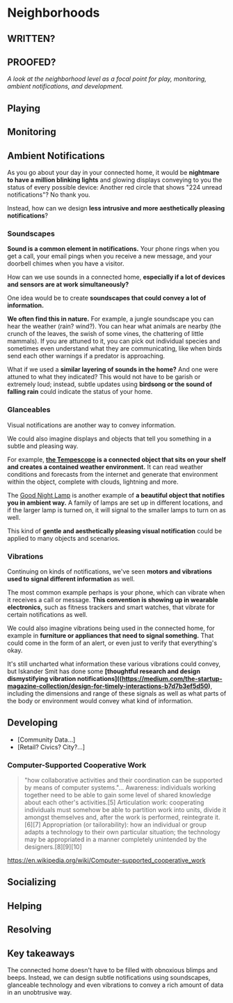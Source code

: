 # Neighborhoods

## WRITTEN?
## PROOFED?

_A look at the neighborhood level as a focal point for play, monitoring, ambient notifications, and development._

## Playing
## Monitoring

## Ambient Notifications

As you go about your day in your connected home, it would be **nightmare to have a million blinking lights** and glowing displays conveying to you the status of every possible device: Another red circle that shows "224 unread notifications"? No thank you.

Instead, how can we design **less intrusive and more aesthetically pleasing notifications**? 

### Soundscapes

**Sound is a common element in notifications.** Your phone rings when you get a call, your email pings when you receive a new message, and your doorbell chimes when you have a visitor. 

How can we use sounds in a connected home, **especially if a lot of devices and sensors are at work simultaneously?** 

One idea would be to create **soundscapes that could convey a lot of information.** 

**We often find this in nature.** For example, a jungle soundscape you can hear the weather (rain? wind?). You can hear what animals are nearby (the crunch of the leaves, the swish of some vines, the chattering of little mammals). If you are attuned to it, you can pick out individual species and sometimes even understand what they are communicating, like when birds send each other warnings if a predator is approaching.

What if we used a **similar layering of sounds in the home?** And one were attuned to what they indicated? This would not have to be garish or extremely loud; instead, subtle updates using **birdsong or the sound of falling rain** could indicate the status of your home. 

### Glanceables 

Visual notifications are another way to convey information. 

We could also imagine displays and objects that tell you something in a subtle and pleasing way. 

For example, **[the Tempescope](http://www.tempescope.com/) is a connected object that sits on your shelf and creates a contained weather environment.** It can read weather conditions and forecasts from the internet and generate that environment within the object, complete with clouds, lightning and more. 

The [Good Night Lamp](http://goodnightlamp.com/) is another example of **a beautiful object that notifies you in ambient way.** A family of lamps are set up in different locations, and if the larger lamp is turned on, it will signal to the smaller lamps to turn on as well. 

This kind of **gentle and aesthetically pleasing visual notification** could be applied to many objects and scenarios.   

### Vibrations

Continuing on kinds of notifications, we've seen **motors and vibrations used to signal different information** as well. 

The most common example perhaps is your phone, which can vibrate when it receives a call or message. **This convention is showing up in wearable electronics,** such as fitness trackers and smart watches, that vibrate for certain notifications as well. 

We could also imagine vibrations being used in the connected home, for example in **furniture or appliances that need to signal something.** That could come in the form of an alert, or even just to verify that everything's okay. 

It's still uncharted what information these various vibrations could convey, but Iskander Smit has done some **[thoughtful research and design dismystifying vibration notifications]((https://medium.com/the-startup-magazine-collection/design-for-timely-interactions-b7d7b3ef5d50)**, including the dimensions and range of these signals as well as what parts of the body or environment would convey what kind of information. 

## Developing
   * [Community Data...]
   * [Retail? Civics? City?...]

### Computer-Supported Cooperative Work

> "how collaborative activities and their coordination can be supported by means of computer systems."... 
> Awareness: individuals working together need to be able to gain some level of shared knowledge about each other's activities.[5]
    Articulation work: cooperating individuals must somehow be able to partition work into units, divide it amongst themselves and, after the work is performed, reintegrate it.[6][7]
    Appropriation (or tailorability): how an individual or group adapts a technology to their own particular situation; the technology may be appropriated in a manner completely unintended by the designers.[8][9][10]

https://en.wikipedia.org/wiki/Computer-supported_cooperative_work


## Socializing
## Helping
## Resolving

## Key takeaways

The connected home doesn't have to be filled with obnoxious blimps and beeps. Instead, we can design subtle notifications using soundscapes, glanceable technology and even vibrations to convey a rich amount of data in an unobtrusive way. 